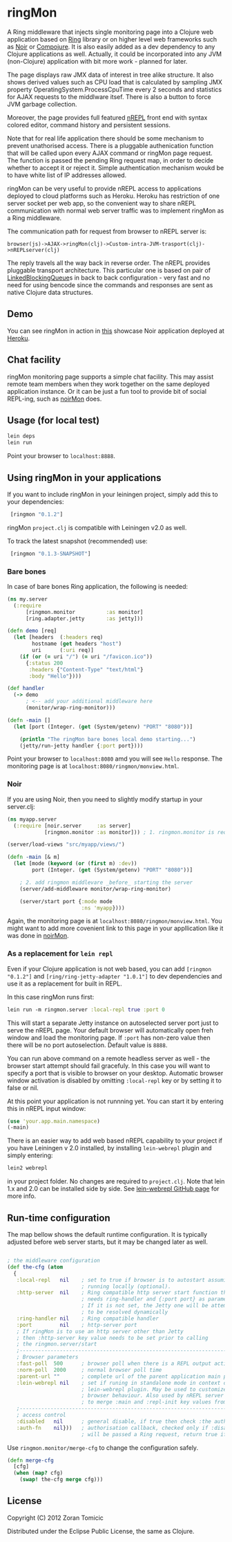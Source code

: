 # ringMon

A Ring middleware that injects single monitoring page into a Clojure
web application based on
[Ring]( https://github.com/mmcgrana/ring)
library or on higher level web frameworks such as
[Noir](https://github.com/ibdknox/noir)
or
[Compojure](https://github.com/weavejester/compojure).
It is also easily added as a dev dependency to any Clojure applications
as well. Actually, it could be incorporated into any JVM (non-Clojure) application
with bit more work - planned for later.

The page displays raw JMX data of interest in tree alike structure.
It also shows
derived values such as CPU load that is calculated by
sampling JMX property OperatingSystem.ProcessCpuTime every
2 seconds and statistics for AJAX requests to the middlware itsef.
There is also a button to force JVM garbage collection.

Moreover, the page provides full featured
[nREPL](https://github.com/clojure/tools.nrepl)
front end with syntax colored editor, command history and persistent sessions.

Note that for real life application there should be some
mechanism to prevent unathorised access. There is a pluggable authenication
function that will be called upon every AJAX command or ringMon page
request. The function is passed the pending Ring request map, in order
to decide  whether to accept it or reject it.
Simple authentication mechanism woukd be to have white list of IP addresses
allowed.

ringMon can be very useful to provide nREPL access
to applications deployed to cloud platforms
such as Heroku. Heroku has restriction of one server socket per web app,
so the convenient way to share nREPL communication with normal web
server traffic was to implement ringMon as a Ring middleware.

The communication path for request from browser to nREPL server is:

```
browser(js)->AJAX->ringMon(clj)->Custom-intra-JVM-trasport(clj)->nREPLserver(clj)
```

The reply travels all the way back in reverse order. The nREPL provides
 pluggable transport architecture. This particular one is based on
 pair of
 [LinkedBlockingQueue](http://docs.oracle.com/javase/6/docs/api/java/util/concurrent/LinkedBlockingQueue.html)s
 in back to back configuration - very fast and no need for
 using bencode since the commands and responses are sent as
 native Clojure data structures.

## Demo

You can see ringMon in action in
[this](https://github.com/zoka/noirMon)
showcase Noir application deployed
at [Heroku](http://webrepl.herokuapp.com/).

## Chat facility

ringMon monitoring page supports a simple chat facility. This may assist
remote team members when they work together on the same deployed application
instance. Or it can be just a fun tool to provide bit of social REPL-ing,
such as [noirMon](http://noirmon.herokuapp.com/ringmon/monview.html) does.

## Usage (for local test)

```bash
lein deps
lein run
```
Point your browser to `localhost:8888`.

## Using ringMon in your applications

If you want to include ringMon in your leiningen project,
simply add this to your dependencies:

```clojure
 [ringmon "0.1.2"]
```
ringMon `project.clj` is compatible with Leiningen v2.0  as well.

To track the latest snapshot (recommended) use:

```clojure
 [ringmon "0.1.3-SNAPSHOT"]
```
### Bare bones

In case of bare bones Ring application, the following is needed:

```clojure
(ns my.server
  (:require
      [ringmon.monitor          :as monitor]
      [ring.adapter.jetty       :as jetty]))

(defn demo [req]
  (let [headers  (:headers req)
        hostname (get headers "host")
        uri      (:uri req)]
    (if (or (= uri "/") (= uri "/favicon.ico"))
      {:status 200
       :headers {"Content-Type" "text/html"}
       :body "Hello"})))

(def handler
  (-> demo
      ; <-- add your additional middleware here
      (monitor/wrap-ring-monitor)))

(defn -main []
  (let [port (Integer. (get (System/getenv) "PORT" "8080"))]

    (println "The ringMon bare bones local demo starting...")
    (jetty/run-jetty handler {:port port})))
```

Point your browser to `localhost:8080` amd you will see `Hello` response.
The monitoring page is at `localhost:8080/ringmon/monview.html`.

### Noir

If you are using Noir, then you need to slightly
modify startup in your server.clj:

```clojure
(ns myapp.server
  (:require [noir.server     :as server]
            [ringmon.monitor :as monitor])) ; 1. ringmon.monitor is required

(server/load-views "src/myapp/views/")

(defn -main [& m]
  (let [mode (keyword (or (first m) :dev))
        port (Integer. (get (System/getenv) "PORT" "8080"))]

    ; 2. add ringmon middlevare _before_ starting the server
    (server/add-middleware monitor/wrap-ring-monitor)

    (server/start port {:mode mode
                        :ns 'myapp})))
```
Again, the monitoring page is at `localhost:8080/ringmon/monview.html`.
You might want to add more covenient link to this page in your appllication
like it was done in [noirMon](http://noirmon.herokuapp.com/).

### As a replacement for `lein repl`

Even if your Clojure application is not web based, you can add
`[ringmon "0.1.2"]`
and
`[ring/ring-jetty-adapter "1.0.1"]`
to dev dependencies and use it as a replacement for
built in REPL.

In this case ringMon runs first:

```clojure
lein run -m ringmon.server :local-repl true :port 0
```
This will start a separate Jetty instance on autoselected server
port just to serve the nREPL page. Your default browser will automatically
open freh window and load the monitoring page. If `:port` has
non-zero value then there will be no port autoselection. Default
value is `8888`.

You can run above command on a remote headless server
as well - the browser start attempt should fail gracefuly. In this case
you will want to specify a port that is visible to browser on your desktop.
Automatic browser window activation is disabled by omitting `:local-repl`
key or by setting it to false or nil.

At this point your application is not runnning yet.
You can start it by entering this in nREPL input window:

```clojure
(use 'your.app.main.namespace)
(-main)
```
There is an easier way to add web based nREPL capability to your
project if you have Leiningen v 2.0 installed, by
installing `lein-webrepl` plugin and simply entering:

```bash
lein2 webrepl
```
in your project folder. No changes are required  to
`project.clj`. Note that lein 1.x and 2.0 can be installed side by side.
See
[lein-webrepl GitHub page](https://github.com/zoka/lein-webrepl)
for more info.

## Run-time configuration

The map bellow shows the default runtime configuration. It is typically
adjusted before web server starts, but it may be changed later as well.

```clojure

; the middleware configuration
(def the-cfg (atom
  {
   :local-repl   nil    ; set to true if browser is to autostart assuming
                        ; running locally (optional).
   :http-server  nil    ; Ring compatible http server start function that
                        ; needs ring-handler and {:port port} as parameters
                        ; If it is not set, the Jetty one will be attempted
                        ; to be resolved dynamically
   :ring-handler nil    ; Ring compatible handler
   :port         nil    ; http-server port
   ; If ringMon is to use an http server other than Jetty
   ; then :http-server key value needs to be set prior to calling
   ; the ringmon.server/start
   ;---------------------------------------------------------------------
   ; Browser parameters
   :fast-poll  500      ; browser poll when there is a REPL output activity
   :norm-poll  2000     ; normal browser poll time
   :parent-url ""       ; complete url of the parent application main page (optional)
   :lein-webrepl nil    ; set if runing in standalone mode in context of the
                        ; lein-webrepl plugin. May be used to customize the
                        ; browser behaviour. Also used by nREPL server side
                        ; to merge :main and :repl-init key values from project.clj
   ;-----------------------------------------------------------------------
   ; access control
   :disabled   nil      ; general disable, if true then check :the auth-fn
   :auth-fn    nil}))   ; authorisation callback, checked only if :disabled is true
                        ; will be passed a Ring request, return true if Ok


```
Use `ringmon.monitor/merge-cfg` to change the configuration
safely.

```clojure
(defn merge-cfg
  [cfg]
  (when (map? cfg)
    (swap! the-cfg merge cfg)))
```

## License

Copyright (C) 2012 Zoran Tomicic

Distributed under the Eclipse Public License, the same as Clojure.

